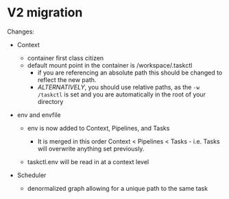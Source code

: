 # V2 migration

Changes:

- Context 
    - container first class citizen 
    - default mount point in the container is /workspace/.taskctl
        - if you are referencing an absolute path this should be changed to reflect the new path. 
        - _ALTERNATIVELY_, you should use relative paths, as the `-w /taskctl` is set and you are automatically in the root of your directory

- env and envfile
    - env is now added to Context, Pipelines, and Tasks
        - It is merged in this order Context < Pipelines < Tasks - i.e. Tasks will overwrite anything set previously.
    
    - taskctl.env will be read in at a context level

- Scheduler
    - denormalized graph allowing for a unique path to the same task

